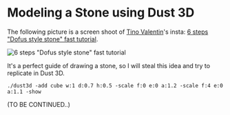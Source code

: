 Modeling a Stone using Dust 3D
========================
The following picture is a screen shoot of [Tino Valentin](https://www.instagram.com/tino_copic/)'s insta: [6 steps "Dofus style stone" fast tutorial](https://www.instagram.com/p/6ADgSCLnJL/?taken-by=tino_copic).  

![6 steps "Dofus style stone" fast tutorial](https://github.com/huxingyi/dust3d/blob/poc/docs/make_stone/6-steps-dofus-style-stone-fast-tutorial-screenshot.png?raw=true "6 steps Dofus style stone fast tutorial")  

It's a perfect guide of drawing a stone, so I will steal this idea and try to replicate in Dust 3D.

```
./dust3d -add cube w:1 d:0.7 h:0.5 -scale f:0 e:0 a:1.2 -scale f:4 e:0 a:1.1 -show
```

(TO BE CONTINUED..)
